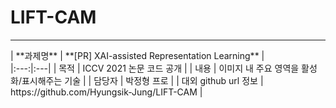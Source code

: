 # LIFT-CAM
---------------
<DIV style="bgcolor:RED">
| **과제명** | **[PR] XAI-assisted Representation Learning** |</DIV>
|:---:|:---|
| 목적 | ICCV 2021 논문 코드 공개 |
| 내용 | 이미지 내 주요 영역을 활성화/표시해주는 기술 |
| 담당자 | 박정형 프로 |
| 대외 github url 정보 | https://github.com/Hyungsik-Jung/LIFT-CAM |
